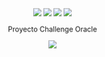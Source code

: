 <div align="center">
    <img src="https://img.shields.io/badge/JavaScript-FEFF01?logo=javascript&logoColor=000000&style=for-the-badge"/>
    <img src="https://img.shields.io/badge/HTML-EC6231?logo=html5&logoColor=FFFFFF&style=for-the-badge" />
    <img src="https://img.shields.io/badge/CSS-01A3D8?logo=css3&logoColor=FFFFFF&style=for-the-badge" />
    <img src="https://img.shields.io/badge/SASS-CD6799?logo=sass&logoColor=FFFFFF&style=for-the-badge" />
</div>
<div align="center">
<p>Proyecto Challenge Oracle</p>
<img src="./assets/Screenshot.png">
</div>

